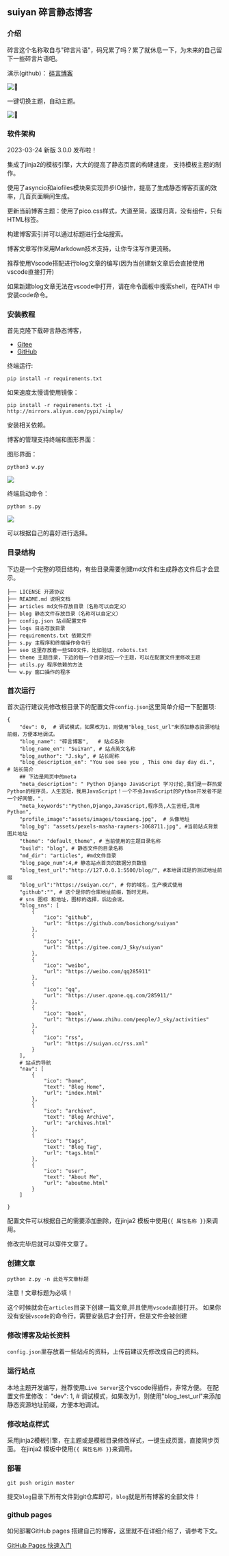 ## suiyan 碎言静态博客

### 介绍
碎言这个名称取自与"碎言片语"，码兄累了吗？累了就休息一下，为未来的自己留下一些碎言片语吧。


演示(github)： [碎言博客](http:/suiyan.cc/)

![](img/fba.png)

一键切换主题，自动主题。

![](img/fbb.png)

### 软件架构

2023-03-24 新版 3.0.0 发布啦！

集成了jinja2的模板引擎，大大的提高了静态页面的构建速度， 支持模板主题的制作。

使用了asyncio和aiofiles模块来实现异步IO操作，提高了生成静态博客页面的效率，几百页面瞬间生成。

更新当前博客主题：使用了pico.css样式，大道至简，返璞归真，没有组件，只有HTML标签。

构建博客索引并可以通过标题进行全站搜索。

博客文章写作采用Markdown技术支持，让你专注写作更流畅。

推荐使用Vscode搭配进行blog文章的编写(因为当创建新文章后会直接使用vscode直接打开)

如果新建blog文章无法在vscode中打开，请在命令面板中搜索shell，在PATH 中安装code命令。


### 安装教程

首先克隆下载碎言静态博客，
* [Gitee](https://gitee.com/J_Sky/suiyan)
* [GitHub](https://github.com/Jsky2020/suiyan)

终端运行:

    pip install -r requirements.txt

如果速度太慢请使用镜像：

    pip install -r requirements.txt -i http://mirrors.aliyun.com/pypi/simple/

安装相关依赖。

博客的管理支持终端和图形界面：

图形界面：

    python3 w.py

![](img/bloggui.png)

终端启动命令：

    python s.py

![](img/zhongduan1.png)

可以根据自己的喜好进行选择。

### 目录结构

下边是一个完整的项目结构，有些目录需要创建md文件和生成静态文件后才会显示。

    ├── LICENSE 开源协议
    ├── README.md 说明文档
    ├── articles md文件存放目录（名称可以自定义）
    ├── blog 静态文件存放目录（名称可以自定义）
    ├── config.json 站点配置文件
    ├── logs 日志存放目录
    ├── requirements.txt 依赖文件
    ├── s.py 主程序和终端操作命令行
    ├── seo 这里存放着一些SEO文件，比如验证，robots.txt
    ├── theme 主题目录，下边的每一个目录对应一个主题，可以在配置文件里修改主题
    ├── utils.py 程序依赖的方法
    └── w.py 窗口操作的程序


### 首次运行

首次运行建议先修改根目录下的配置文件`config.json`这里简单介绍一下配置项:

    {
        "dev": 0,  # 调试模式，如果改为1，则使用"blog_test_url"来添加静态资源地址前缀，方便本地调试。
        "blog_name": "碎言博客",   # 站点名称
        "blog_name_en": "SuiYan", # 站点英文名称
        "blog_author": "J.sky", # 站长昵称
        "blog_description_en": "You see see you , This one day day di.",  # 站长简介
        ## 下边是网页中的meta
        "meta_description": " Python Django JavaScript 学习讨论,我们是一群热爱Python的程序员，人生苦短，我用JavaScript！一个不会JavaScript的Python开发者不是一个好网管。",
        "meta_keywords":"Python,Django,JavaScript,程序员,人生苦短,我用Python",
        "profile_image":"assets/images/touxiang.jpg",  # 头像地址
        "blog_bg": "assets/pexels-masha-raymers-3068711.jpg", #当前站点背景图片地址
        "theme": "default_theme", # 当前使用的主题目录名称
        "build": "blog", # 静态文件的目录名称
        "md_dir": "articles", #md文件目录
        "blog_page_num":4,# 静态站点首页的数据分页数值
        "blog_test_url":"http://127.0.0.1:5500/blog/", #本地调试是的测试地址前缀
        "blog_url":"https://suiyan.cc/", # 你的域名，生产模式使用
        "github":"", # 这个是你的仓库地址前缀，暂时无用。
        # sns 图标 和地址，图标的选择，后边会说。
        "blog_sns": [
            {
                "ico": "github",
                "url": "https://github.com/bosichong/suiyan"
            },
            {
                "ico": "git",
                "url": "https://gitee.com/J_Sky/suiyan"
            },
            {
                "ico": "weibo",
                "url": "https://weibo.com/qq285911"
            },
            {
                "ico": "qq",
                "url": "https://user.qzone.qq.com/285911/"
            },
            {
                "ico": "book",
                "url": "https://www.zhihu.com/people/J_sky/activities"
            },
            {
                "ico": "rss",
                "url": "https://suiyan.cc/rss.xml"
            }
        ],
        # 站点的导航
        "nav": [
            {
                "ico": "home",
                "text": "Blog Home",
                "url": "index.html"
            },
            {
                "ico": "archive",
                "text": "Blog Archive",
                "url": "archives.html"
            },
            {
                "ico": "tags",
                "text": "Blog Tag",
                "url": "tags.html"
            },
            {
                "ico": "user",
                "text": "About Me",
                "url": "aboutme.html"
            }
        ]
    
    }

配置文件可以根据自己的需要添加删除，在jinja2 模板中使用`{{ 属性名称 }}`来调用。

修改完毕后就可以穿件文章了。

### 创建文章


    python z.py -n 此处写文章标题

注意！文章标题为必填！

这个时候就会在`articles`目录下创建一篇文章,并且使用`vscode`直接打开。
如果你没有安装`vscode`的命令行，需要安装后才会打开，但是文件会被创建


### 修改博客及站长资料

`config.json`里存放着一些站点的资料，上传前建议先修改成自己的资料。


### 运行站点

本地主题开发编写，推荐使用`Live Server`这个vscode得插件，非常方便。
在配置文件里修改：
"dev": 1,  # 调试模式，如果改为1，则使用"blog_test_url"来添加静态资源地址前缀，方便本地调试。

### 修改站点样式

采用jinja2模板引擎，在主题或是模板目录修改样式，一键生成页面，直接同步页面。
在jinja2 模板中使用`{{ 属性名称 }}`来调用。

### 部署

    git push origin master

提交`blog`目录下所有文件到git仓库即可，`blog`就是所有博客的全部文件！

### github pages

如何部署GitHub pages 搭建自己的博客，这里就不在详细介绍了，请参考下文。

[GitHub Pages 快速入门](https://docs.github.com/zh/pages/quickstart)

